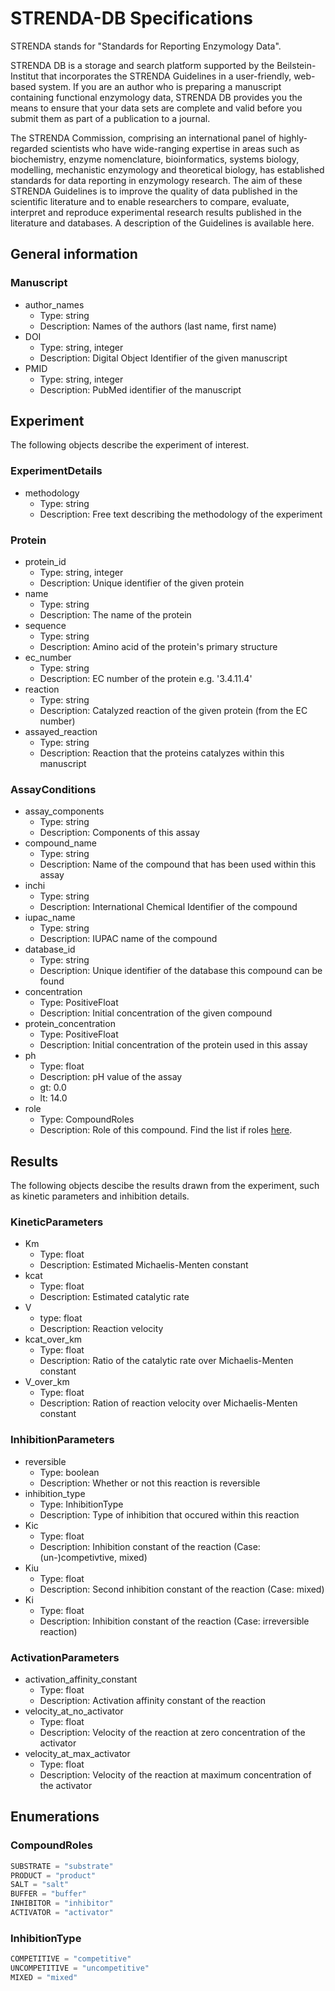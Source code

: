 # STRENDA-DB Specifications

STRENDA stands for "Standards for Reporting Enzymology Data".

STRENDA DB is a storage and search platform supported by the Beilstein-Institut that incorporates the STRENDA Guidelines in a user-friendly, web-based system. If you are an author who is preparing a manuscript containing functional enzymology data, STRENDA DB provides you the means to ensure that your data sets are complete and valid before you submit them as part of a publication to a journal.

The STRENDA Commission, comprising an international panel of highly-regarded scientists who have wide-ranging expertise in areas such as biochemistry, enzyme nomenclature, bioinformatics, systems biology, modelling, mechanistic enzymology and theoretical biology, has established standards for data reporting in enzymology research. The aim of these STRENDA Guidelines is to improve the quality of data published in the scientific literature and to enable researchers to compare, evaluate, interpret and reproduce experimental research results published in the literature and databases. A description of the Guidelines is available here.

## General information

### Manuscript

- author_names
  - Type: string
  - Description: Names of the authors (last name, first name)
- DOI
  - Type: string, integer
  - Description: Digital Object Identifier of the given manuscript
- PMID
  - Type: string, integer
  - Description: PubMed identifier of the manuscript

## Experiment

The following objects describe the experiment of interest.

### ExperimentDetails

- methodology
  - Type: string
  - Description: Free text describing the methodology of the experiment

### Protein

- protein_id
  - Type: string, integer
  - Description: Unique identifier of the given protein
- name
  - Type: string
  - Description: The name of the protein
- sequence
  - Type: string
  - Description: Amino acid of the protein's primary structure
- ec_number
  - Type: string
  - Description: EC number of the protein e.g. '3.4.11.4'
- reaction
  - Type: string
  - Description: Catalyzed reaction of the given protein (from the EC number)
- assayed_reaction
  - Type: string
  - Description: Reaction that the proteins catalyzes within this manuscript

### AssayConditions

- assay_components
  - Type: string
  - Description: Components of this assay
- compound_name
  - Type: string
  - Description: Name of the compound that has been used within this assay
- inchi
  - Type: string
  - Description: International Chemical Identifier of the compound
- iupac_name
  - Type: string
  - Description: IUPAC name of the compound
- database_id
  - Type: string
  - Description: Unique identifier of the database this compound can be found
- concentration
  - Type: PositiveFloat
  - Description: Initial concentration of the given compound
- protein_concentration
  - Type: PositiveFloat
  - Description: Initial concentration of the protein used in this assay
- ph
  - Type: float
  - Description: pH value of the assay
  - gt: 0.0
  - lt: 14.0
- role
  - Type: CompoundRoles
  - Description: Role of this compound. Find the list if roles [here](#compoundroles).

## Results

The following objects descibe the results drawn from the experiment, such as kinetic parameters and inhibition details.

### KineticParameters

- Km
  - Type: float
  - Description: Estimated Michaelis-Menten constant
- kcat
  - Type: float
  - Description: Estimated catalytic rate
- V
  - type: float
  - Description: Reaction velocity
- kcat_over_km
  - Type: float
  - Description: Ratio of the catalytic rate over Michaelis-Menten constant
- V_over_km
  - Type: float
  - Description: Ration of reaction velocity over Michaelis-Menten constant

### InhibitionParameters

- reversible
  - Type: boolean
  - Description: Whether or not this reaction is reversible
- inhibition_type
  - Type: InhibitionType
  - Description: Type of inhibition that occured within this reaction
- Kic
  - Type: float
  - Description: Inhibition constant of the reaction (Case: (un-)competivtive, mixed)
- Kiu
  - Type: float
  - Description: Second inhibition constant of the reaction (Case: mixed)
- Ki
  - Type: float
  - Description: Inhibition constant of the reaction (Case: irreversible reaction)

### ActivationParameters

- activation_affinity_constant
  - Type: float
  - Description: Activation affinity constant of the reaction
- velocity_at_no_activator
  - Type: float
  - Description: Velocity of the reaction at zero concentration of the activator
- velocity_at_max_activator
  - Type: float
  - Description: Velocity of the reaction at maximum concentration of the activator

## Enumerations

### CompoundRoles

```python
SUBSTRATE = "substrate"
PRODUCT = "product"
SALT = "salt"
BUFFER = "buffer"
INHIBITOR = "inhibitor"
ACTIVATOR = "activator"
```

### InhibitionType

```python
COMPETITIVE = "competitive"
UNCOMPETITIVE = "uncompetitive"
MIXED = "mixed"
```
